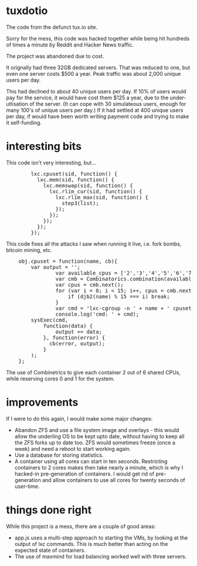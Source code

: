 # tuxdotio
The code from the defunct tux.io site.

Sorry for the mess, this code was hacked together while being hit hundreds of times a minute by Reddit and Hacker News traffic.

The project was abandoned due to cost.  

It orignally had three 32GB dedicated servers.  That was reduced to one, but even one server costs $500 a year.  Peak traffic was about 2,000 unique users per day.  

This had declined to about 40 unique users per day.  If 10% of users would pay for the service, it would have cost them $125 a year, due to the under-utlisation of the server.  (It can cope with 30 simulateous users, enough for many 100's of unique users per day.)  If it had settled at 400 unique users per day, if would have been worth writing payment code and trying to make it self-funding.

# interesting bits
This code isn't very interesting, but...
<pre>
        lxc.cpuset(sid, function() {
          lxc.mem(sid, function() {
            lxc.memswap(sid, function() {
              lxc.rlim_cur(sid, function() {
                lxc.rlim_max(sid, function() {
                  step3(list);
                });
              });
            });
          });
        });
</pre>
This code fixes all the attacks I saw when running it live, i.e. fork bombs, bitcoin mining, etc.

<pre>
    obj.cpuset = function(name, cb){
        var output = '';
                var available_cpus = ['2','3','4','5','6','7'];
                var cmb = Combinatorics.combination(available_cpus, 2); // give each container two different cpus out of six
                var cpus = cmb.next();
                for (var i = 0; i < 15; i++, cpus = cmb.next()) { // there are 15
                    if (djb2(name) % 15 === i) break;
                }
                var cmd = 'lxc-cgroup -n ' + name + ' cpuset.cpus "' + cpus.join(',') + '"';
                console.log('cmd: ' + cmd);
        sysExec(cmd,
            function(data) {
                output += data;
            }, function(error) {
              cb(error, output);
            }
        );
    };
</pre>

The use of Combinetrics to give each container 2 out of 6 shared CPUs, while reserving cores 0 and 1 for the system.

# improvements
If I were to do this again, I would make some major changes:
- Abandon ZFS and use a file system image and overlays - this would allow the underling OS to be kept upto date, without having to keep all the ZFS forks up to date too.  ZFS would sometimes freeze (once a week) and need a reboot to start working again.
- Use a database for storing statistics.
- A container using all cores can start in ten seconds.  Restricting containers to 2 cores makes then take nearly a minute, which is why I hacked-in pre-generation of containers.  I would get rid of pre-generation and allow containers to use all cores for twenty seconds of user-time.

# things done right
While this project is a mess, there are a couple of good areas:
- app.js uses a multi-step approach to starting the VMs, by looking at the output of lxc commands.  This is much better than acting on the expected state of containers.
- The use of maxmind for load balancing worked well with three servers.
